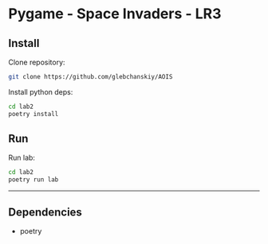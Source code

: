 # Pygame - Space Invaders - LR3

## Install

Clone repository:

```sh
git clone https://github.com/glebchanskiy/AOIS
```

Install python deps:

```sh
cd lab2
poetry install
```

## Run

Run lab:

```sh
cd lab2
poetry run lab
```

---

## Dependencies

- poetry
